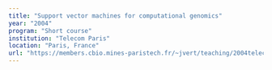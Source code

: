 ```yaml
---
title: "Support vector machines for computational genomics"
year: "2004"
program: "Short course"
institution: "Telecom Paris"
location: "Paris, France"
url: "https://members.cbio.mines-paristech.fr/~jvert/teaching/2004telecom/index.html"
---
```

